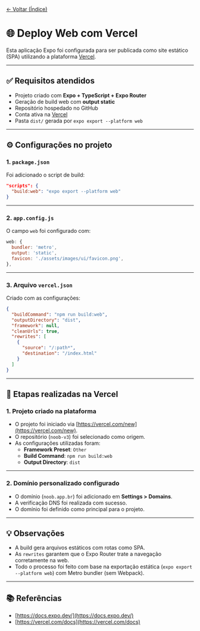 <!-- markdownlint-disable-next-line MD041 -->
[← Voltar (Índice)](../index.md)

# 🌐 Deploy Web com Vercel

Esta aplicação Expo foi configurada para ser publicada como site estático (SPA) utilizando a plataforma [Vercel](https://vercel.com/).

---

## ✅ Requisitos atendidos

- Projeto criado com **Expo + TypeScript + Expo Router**
- Geração de build web com **output static**
- Repositório hospedado no GitHub
- Conta ativa na [Vercel](https://vercel.com/)
- Pasta `dist/` gerada por `expo export --platform web`

---

## ⚙️ Configurações no projeto

### 1. `package.json`

Foi adicionado o script de build:

```json
"scripts": {
  "build:web": "expo export --platform web"
}
```

---

### 2. `app.config.js`

O campo `web` foi configurado com:

```js
web: {
  bundler: 'metro',
  output: 'static',
  favicon: './assets/images/ui/favicon.png',
},
```

---

### 3. Arquivo `vercel.json`

Criado com as configurações:

```json
{
  "buildCommand": "npm run build:web",
  "outputDirectory": "dist",
  "framework": null,
  "cleanUrls": true,
  "rewrites": [
    {
      "source": "/:path*",
      "destination": "/index.html"
    }
  ]
}
```

---

## 🚀 Etapas realizadas na Vercel

### 1. Projeto criado na plataforma

- O projeto foi iniciado via [https://vercel.com/new](https://vercel.com/new).
- O repositório (`noob-v3`) foi selecionado como origem.
- As configurações utilizadas foram:
  - **Framework Preset**: `Other`
  - **Build Command**: `npm run build:web`
  - **Output Directory**: `dist`

---

### 2. Domínio personalizado configurado

- O domínio (`noob.app.br`) foi adicionado em **Settings > Domains**.
- A verificação DNS foi realizada com sucesso.
- O domínio foi definido como principal para o projeto.

---

## 💡 Observações

- A build gera arquivos estáticos com rotas como SPA.
- As `rewrites` garantem que o Expo Router trate a navegação corretamente na web.
- Todo o processo foi feito com base na exportação estática (`expo export --platform web`) com Metro bundler (sem Webpack).

---

## 📚 Referências

- [https://docs.expo.dev/](https://docs.expo.dev/)
- [https://vercel.com/docs](https://vercel.com/docs)
